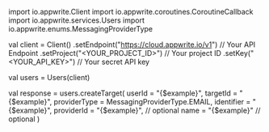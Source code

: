 import io.appwrite.Client
import io.appwrite.coroutines.CoroutineCallback
import io.appwrite.services.Users
import io.appwrite.enums.MessagingProviderType

val client = Client()
    .setEndpoint("https://cloud.appwrite.io/v1") // Your API Endpoint
    .setProject("<YOUR_PROJECT_ID>") // Your project ID
    .setKey("<YOUR_API_KEY>") // Your secret API key

val users = Users(client)

val response = users.createTarget(
    userId = "{$example}",
    targetId = "{$example}",
    providerType =  MessagingProviderType.EMAIL,
    identifier = "{$example}",
    providerId = "{$example}", // optional
    name = "{$example}" // optional
)

